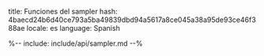 title: Funciones del sampler
hash: 4baecd24b6d40ce793a5ba49839dbd94a5617a8ce045a38a95de93ce46f388ae
locale: es
language: Spanish

%-- include: include/api/sampler.md --%
